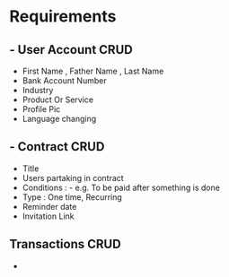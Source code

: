 # Requirements

## - User Account CRUD
   - First Name , Father Name , Last Name
   - Bank Account Number
   - Industry
   - Product Or Service
   - Profile Pic 
   - Language changing
## - Contract CRUD
   - Title 
   - Users partaking in contract
   - Conditions : - e.g. To be paid after something is done
   - Type : One time, Recurring
   - Reminder date
   - Invitation Link
## Transactions CRUD
   -  